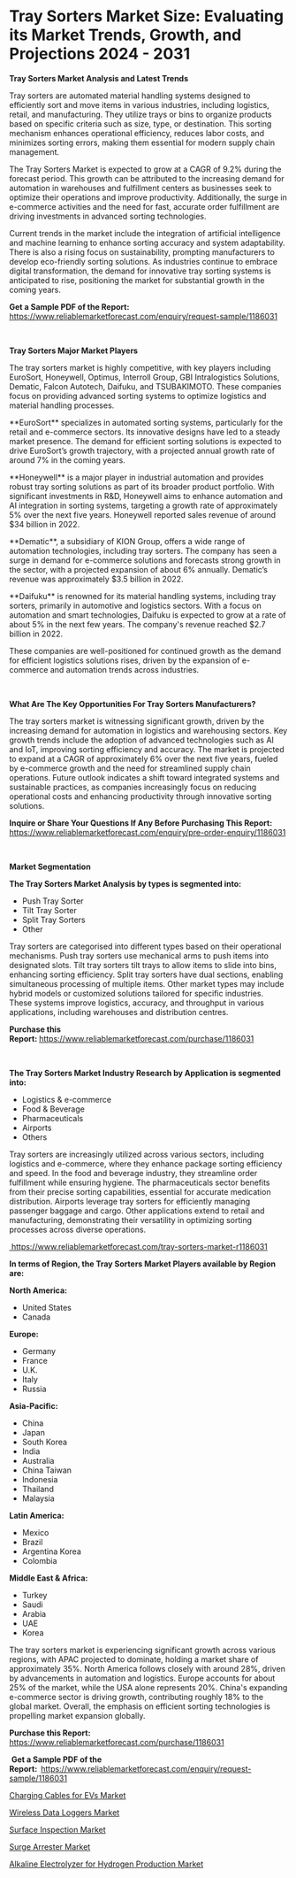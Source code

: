 <p><h1>Tray Sorters Market Size: Evaluating its Market Trends, Growth, and Projections 2024 - 2031</h1></p><p><strong>Tray Sorters Market Analysis and Latest Trends</strong></p>
<p><p>Tray sorters are automated material handling systems designed to efficiently sort and move items in various industries, including logistics, retail, and manufacturing. They utilize trays or bins to organize products based on specific criteria such as size, type, or destination. This sorting mechanism enhances operational efficiency, reduces labor costs, and minimizes sorting errors, making them essential for modern supply chain management.</p><p>The Tray Sorters Market is expected to grow at a CAGR of 9.2% during the forecast period. This growth can be attributed to the increasing demand for automation in warehouses and fulfillment centers as businesses seek to optimize their operations and improve productivity. Additionally, the surge in e-commerce activities and the need for fast, accurate order fulfillment are driving investments in advanced sorting technologies.</p><p>Current trends in the market include the integration of artificial intelligence and machine learning to enhance sorting accuracy and system adaptability. There is also a rising focus on sustainability, prompting manufacturers to develop eco-friendly sorting solutions. As industries continue to embrace digital transformation, the demand for innovative tray sorting systems is anticipated to rise, positioning the market for substantial growth in the coming years.</p></p>
<p><strong>Get a Sample PDF of the Report:&nbsp;</strong> <a href="https://www.reliablemarketforecast.com/enquiry/request-sample/1186031?utm_campaign=1464&utm_medium=2&utm_source=Github&utm_content=ia&utm_term=22102024&utm_id=tray-sorters">https://www.reliablemarketforecast.com/enquiry/request-sample/1186031</a></p>
<p>&nbsp;</p>
<p><strong>Tray Sorters Major Market Players</strong></p>
<p><p>The tray sorters market is highly competitive, with key players including EuroSort, Honeywell, Optimus, Interroll Group, GBI Intralogistics Solutions, Dematic, Falcon Autotech, Daifuku, and TSUBAKIMOTO. These companies focus on providing advanced sorting systems to optimize logistics and material handling processes.</p><p>**EuroSort** specializes in automated sorting systems, particularly for the retail and e-commerce sectors. Its innovative designs have led to a steady market presence. The demand for efficient sorting solutions is expected to drive EuroSort’s growth trajectory, with a projected annual growth rate of around 7% in the coming years.</p><p>**Honeywell** is a major player in industrial automation and provides robust tray sorting solutions as part of its broader product portfolio. With significant investments in R&D, Honeywell aims to enhance automation and AI integration in sorting systems, targeting a growth rate of approximately 5% over the next five years. Honeywell reported sales revenue of around $34 billion in 2022.</p><p>**Dematic**, a subsidiary of KION Group, offers a wide range of automation technologies, including tray sorters. The company has seen a surge in demand for e-commerce solutions and forecasts strong growth in the sector, with a projected expansion of about 6% annually. Dematic’s revenue was approximately $3.5 billion in 2022.</p><p>**Daifuku** is renowned for its material handling systems, including tray sorters, primarily in automotive and logistics sectors. With a focus on automation and smart technologies, Daifuku is expected to grow at a rate of about 5% in the next few years. The company's revenue reached $2.7 billion in 2022.</p><p>These companies are well-positioned for continued growth as the demand for efficient logistics solutions rises, driven by the expansion of e-commerce and automation trends across industries.</p></p>
<p>&nbsp;</p>
<p><strong>What Are The Key Opportunities For Tray Sorters Manufacturers?</strong></p>
<p><p>The tray sorters market is witnessing significant growth, driven by the increasing demand for automation in logistics and warehousing sectors. Key growth trends include the adoption of advanced technologies such as AI and IoT, improving sorting efficiency and accuracy. The market is projected to expand at a CAGR of approximately 6% over the next five years, fueled by e-commerce growth and the need for streamlined supply chain operations. Future outlook indicates a shift toward integrated systems and sustainable practices, as companies increasingly focus on reducing operational costs and enhancing productivity through innovative sorting solutions.</p></p>
<p><strong>Inquire or Share Your Questions If Any Before Purchasing This Report:</strong> <a href="https://www.reliablemarketforecast.com/enquiry/pre-order-enquiry/1186031?utm_campaign=1464&utm_medium=2&utm_source=Github&utm_content=ia&utm_term=22102024&utm_id=tray-sorters">https://www.reliablemarketforecast.com/enquiry/pre-order-enquiry/1186031</a></p>
<p>&nbsp;</p>
<p><strong>Market Segmentation</strong></p>
<p><strong>The Tray Sorters Market Analysis by types is segmented into:</strong></p>
<p><ul><li>Push Tray Sorter</li><li>Tilt Tray Sorter</li><li>Split Tray Sorters</li><li>Other</li></ul></p>
<p><p>Tray sorters are categorised into different types based on their operational mechanisms. Push tray sorters use mechanical arms to push items into designated slots. Tilt tray sorters tilt trays to allow items to slide into bins, enhancing sorting efficiency. Split tray sorters have dual sections, enabling simultaneous processing of multiple items. Other market types may include hybrid models or customized solutions tailored for specific industries. These systems improve logistics, accuracy, and throughput in various applications, including warehouses and distribution centres.</p></p>
<p><strong>Purchase this Report:&nbsp;</strong><a href="https://www.reliablemarketforecast.com/purchase/1186031?utm_campaign=1464&utm_medium=2&utm_source=Github&utm_content=ia&utm_term=22102024&utm_id=tray-sorters">https://www.reliablemarketforecast.com/purchase/1186031</a></p>
<p>&nbsp;</p>
<p><strong>The Tray Sorters Market Industry Research by Application is segmented into:</strong></p>
<p><ul><li>Logistics & e-commerce</li><li>Food & Beverage</li><li>Pharmaceuticals</li><li>Airports</li><li>Others</li></ul></p>
<p><p>Tray sorters are increasingly utilized across various sectors, including logistics and e-commerce, where they enhance package sorting efficiency and speed. In the food and beverage industry, they streamline order fulfillment while ensuring hygiene. The pharmaceuticals sector benefits from their precise sorting capabilities, essential for accurate medication distribution. Airports leverage tray sorters for efficiently managing passenger baggage and cargo. Other applications extend to retail and manufacturing, demonstrating their versatility in optimizing sorting processes across diverse operations.</p></p>
<p><a href="https://www.reliablemarketforecast.com/tray-sorters-market-r1186031?utm_campaign=1464&utm_medium=2&utm_source=Github&utm_content=ia&utm_term=22102024&utm_id=tray-sorters">&nbsp;https://www.reliablemarketforecast.com/tray-sorters-market-r1186031</a></p>
<p><strong>In terms of Region, the Tray Sorters Market Players available by Region are:</strong></p>
<p>
    <p> <strong> North America: </strong>
        <ul>
            <li>United States</li>
            <li>Canada</li>
        </ul>
        </p> 
    <p> <strong> Europe: </strong>
        <ul>
            <li>Germany</li>
            <li>France</li>
            <li>U.K.</li>
            <li>Italy</li>
            <li>Russia</li>
        </ul>
        </p> 
    <p> <strong> Asia-Pacific: </strong>
        <ul>
            <li>China</li>
            <li>Japan</li>
            <li>South Korea</li>
            <li>India</li>
            <li>Australia</li>
            <li>China Taiwan</li>
            <li>Indonesia</li>
            <li>Thailand</li>
            <li>Malaysia</li>
        </ul>
        </p> 
    <p> <strong> Latin America: </strong>
        <ul>
            <li>Mexico</li>
            <li>Brazil</li>
            <li>Argentina Korea</li>
            <li>Colombia</li>
        </ul>
        </p> 
    <p> <strong> Middle East & Africa: </strong>
        <ul>
            <li>Turkey</li>
            <li>Saudi</li>
            <li>Arabia</li>
            <li>UAE</li>
            <li>Korea</li>
        </ul>
    </p>
    </p>
<p><p>The tray sorters market is experiencing significant growth across various regions, with APAC projected to dominate, holding a market share of approximately 35%. North America follows closely with around 28%, driven by advancements in automation and logistics. Europe accounts for about 25% of the market, while the USA alone represents 20%. China's expanding e-commerce sector is driving growth, contributing roughly 18% to the global market. Overall, the emphasis on efficient sorting technologies is propelling market expansion globally.</p></p>
<p><strong>Purchase this Report: </strong><a href="https://www.reliablemarketforecast.com/purchase/1186031?utm_campaign=1464&utm_medium=2&utm_source=Github&utm_content=ia&utm_term=22102024&utm_id=tray-sorters">https://www.reliablemarketforecast.com/purchase/1186031</a></p>
<p>&nbsp;<strong>Get a Sample PDF of the Report:&nbsp;&nbsp;</strong><a href="https://www.reliablemarketforecast.com/enquiry/request-sample/1186031?utm_campaign=1464&utm_medium=2&utm_source=Github&utm_content=ia&utm_term=22102024&utm_id=tray-sorters">https://www.reliablemarketforecast.com/enquiry/request-sample/1186031</a></p>
<p><strong></strong></p>
<p><p><a href="https://github.com/lmorisekv5e/Market-Research-Report-List-1/blob/main/charging-cables-for-evs-market.md?utm_campaign=1464&utm_medium=2&utm_source=Github&utm_content=ia&utm_term=22102024&utm_id=tray-sorters">Charging Cables for EVs Market</a></p><p><a href="https://issuu.com/reportprime-2/docs/wireless-data-loggers-market-size-2_a656023312674c?utm_campaign=1464&utm_medium=2&utm_source=Github&utm_content=ia&utm_term=22102024&utm_id=tray-sorters">Wireless Data Loggers Market</a></p><p><a href="https://www.linkedin.com/pulse/global-surface-inspection-market-trends-analysis-future-growth-6wehc?utm_campaign=1464&utm_medium=2&utm_source=Github&utm_content=ia&utm_term=22102024&utm_id=tray-sorters">Surface Inspection Market</a></p><p><a href="https://www.linkedin.com/pulse/emerging-opportunities-challenges-global-surge-arrester-market-bjesc?utm_campaign=1464&utm_medium=2&utm_source=Github&utm_content=ia&utm_term=22102024&utm_id=tray-sorters">Surge Arrester Market</a></p><p><a href="https://github.com/anitrabixvburgie/Market-Research-Report-List-1/blob/main/alkaline-electrolyzer-for-hydrogen-production-market.md?utm_campaign=1464&utm_medium=2&utm_source=Github&utm_content=ia&utm_term=22102024&utm_id=tray-sorters">Alkaline Electrolyzer for Hydrogen Production Market</a></p></p>